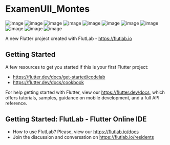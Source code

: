 # ExamenUII_Montes

![image](https://github.com/user-attachments/assets/7c45a7ea-0540-4e8f-9f5a-c146a183262a)
![image](https://github.com/user-attachments/assets/ac712e74-feb8-4dbc-95a6-277f28311c8a)
![image](https://github.com/user-attachments/assets/c3e13cee-59a8-480b-a5e5-16563f5baf6c)
![image](https://github.com/user-attachments/assets/677a46e0-8e9a-4142-ace9-bf563165c8ec)
![image](https://github.com/user-attachments/assets/6d6a6ed0-ed4f-4ef0-8977-a0d1550826b8)
![image](https://github.com/user-attachments/assets/e1157699-8c24-4a2b-b455-9da1085e928b)
![image](https://github.com/user-attachments/assets/78a2dc7e-55cc-403d-b5ab-a66e2f750572)
![image](https://github.com/user-attachments/assets/42866920-b5fb-4c84-a6c9-9ee1dc4c551a)
![image](https://github.com/user-attachments/assets/7195066d-3dc0-4466-beab-050c50a690c9)
![image](https://github.com/user-attachments/assets/84b2c6c7-c8b9-459c-b5b8-cbe824f8df34)
![image](https://github.com/user-attachments/assets/99ea5f3a-386e-4d1c-bb55-bff007a43798)



A new Flutter project created with FlutLab - https://flutlab.io

## Getting Started

A few resources to get you started if this is your first Flutter project:

- https://flutter.dev/docs/get-started/codelab
- https://flutter.dev/docs/cookbook

For help getting started with Flutter, view our
https://flutter.dev/docs, which offers tutorials,
samples, guidance on mobile development, and a full API reference.

## Getting Started: FlutLab - Flutter Online IDE

- How to use FlutLab? Please, view our https://flutlab.io/docs
- Join the discussion and conversation on https://flutlab.io/residents
